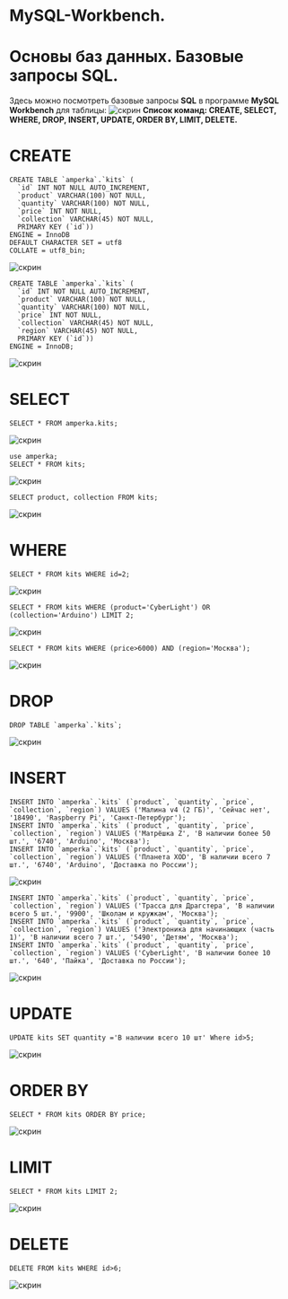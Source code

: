 # MySQL-Workbench. 
# Основы баз данных. Базовые запросы SQL. 
Здесь можно посмотреть базовые запросы __SQL__ в программе __MySQL Workbench__ для таблицы: 
![скрин](https://raw.githubusercontent.com/mo-pozdina/MySQL-Workbench/main/%D0%A2%D0%B0%D0%B1%D0%BB%D0%B8%D1%86%D0%B0%20%D0%91%D0%94.png)
__Список команд: CREATE, SELECT, WHERE, DROP, INSERT, UPDATE, ORDER BY, LIMIT, DELETE.__

# CREATE
```
CREATE TABLE `amperka`.`kits` (
  `id` INT NOT NULL AUTO_INCREMENT,
  `product` VARCHAR(100) NOT NULL,
  `quantity` VARCHAR(100) NOT NULL,
  `price` INT NOT NULL,
  `сollection` VARCHAR(45) NOT NULL,
  PRIMARY KEY (`id`))
ENGINE = InnoDB
DEFAULT CHARACTER SET = utf8
COLLATE = utf8_bin;
 ```
![скрин](Requests/CREATE.png)

```
CREATE TABLE `amperka`.`kits` (
  `id` INT NOT NULL AUTO_INCREMENT,
  `product` VARCHAR(100) NOT NULL,
  `quantity` VARCHAR(100) NOT NULL,
  `price` INT NOT NULL,
  `сollection` VARCHAR(45) NOT NULL,
  `region` VARCHAR(45) NOT NULL,
  PRIMARY KEY (`id`))
ENGINE = InnoDB;
 ```
![скрин](Requests/CREATE2.png)
# SELECT
```
SELECT * FROM amperka.kits;
 ```
![скрин](Requests/SELECT.png)

```
use amperka;
SELECT * FROM kits;
 ```
![скрин](Requests/SELECT2.png)

```
SELECT product, сollection FROM kits;
 ```
![скрин](Requests/SELECT3.png)
# WHERE
```
SELECT * FROM kits WHERE id=2;
 ```
![скрин](Requests/WHERE.png)

```
SELECT * FROM kits WHERE (product='CyberLight') OR (сollection='Arduino') LIMIT 2;
 ```
![скрин](Requests/WHERE_OR_LIMIT.png)

```
SELECT * FROM kits WHERE (price>6000) AND (region='Москва');
 ```
![скрин](Requests/WHERE_AND.png)
# DROP
```
DROP TABLE `amperka`.`kits`;
 ```
![скрин](Requests/DROP.png )
# INSERT
```
INSERT INTO `amperka`.`kits` (`product`, `quantity`, `price`, `сollection`, `region`) VALUES ('Малина v4 (2 ГБ)', 'Сейчас нет', '18490', 'Raspberry Pi', 'Санкт-Петербург');
INSERT INTO `amperka`.`kits` (`product`, `quantity`, `price`, `сollection`, `region`) VALUES ('Матрёшка Z', 'В наличии более 50 шт.', '6740', 'Arduino', 'Москва');
INSERT INTO `amperka`.`kits` (`product`, `quantity`, `price`, `сollection`, `region`) VALUES ('Планета XOD', 'В наличии всего 7 шт.', '6740', 'Arduino', 'Доставка по России');
 ```
![скрин](Requests/INSERT.png )

```
INSERT INTO `amperka`.`kits` (`product`, `quantity`, `price`, `сollection`, `region`) VALUES ('Трасса для Драгстера', 'В наличии всего 5 шт.', '9900', 'Школам и кружкам', 'Москва');
INSERT INTO `amperka`.`kits` (`product`, `quantity`, `price`, `сollection`, `region`) VALUES ('Электроника для начинающих (часть 1)', 'В наличии всего 7 шт.', '5490', 'Детям', 'Москва');
INSERT INTO `amperka`.`kits` (`product`, `quantity`, `price`, `сollection`, `region`) VALUES ('CyberLight', 'В наличии более 10 шт.', '640', 'Пайка', 'Доставка по России');
 ```
![скрин](Requests/INSERT2.png)
# UPDATE
```
UPDATE kits SET quantity ='В наличии всего 10 шт' Where id>5;
 ```
![скрин](Requests/UPDATE.png)
# ORDER BY
```
SELECT * FROM kits ORDER BY price;
 ```
![скрин](Requests/ORDER_BY.png)
# LIMIT
```
SELECT * FROM kits LIMIT 2;
 ```
![скрин](Requests/LIMIT.png)
# DELETE
```
DELETE FROM kits WHERE id>6;
 ```
![скрин](Requests/DELETE.png)
